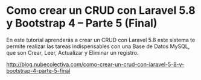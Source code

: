 # Como crear un CRUD con Laravel 5.8 y Bootstrap 4 – Parte 5 (Final)

En este tutorial aprenderás a crear un CRUD con Laravel 5.8 este sistema te permite realizar las tareas indispensables con una Base de Datos MySQL, que son Crear, Leer, Actualizar y Eliminar un registro. 

http://blog.nubecolectiva.com/como-crear-un-crud-con-laravel-5-8-y-bootstrap-4-parte-5-final 
